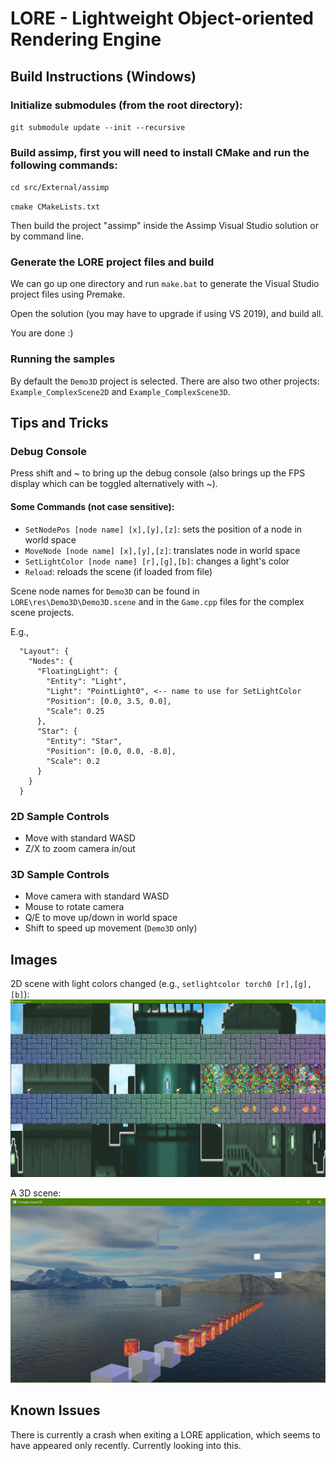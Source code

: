 # LORE - Lightweight Object-oriented Rendering Engine

## Build Instructions (Windows)

### Initialize submodules (from the root directory):

`git submodule update --init --recursive`

### Build assimp, first you will need to install CMake and run the following commands:

`cd src/External/assimp`

`cmake CMakeLists.txt`

Then build the project "assimp" inside the Assimp Visual Studio solution or by command line.

### Generate the LORE project files and build
We can go up one directory and run `make.bat` to generate the Visual Studio project files using Premake.

Open the solution (you may have to upgrade if using VS 2019), and build all.

You are done :)

### Running the samples

By default the `Demo3D` project is selected. There are also two other projects: `Example_ComplexScene2D` and `Example_ComplexScene3D`.

## Tips and Tricks

### Debug Console
Press shift and ~ to bring up the debug console (also brings up the FPS display which can be toggled alternatively with ~).

#### Some Commands (not case sensitive):
- `SetNodePos [node name] [x],[y],[z]`: sets the position of a node in world space
- `MoveNode [node name] [x],[y],[z]`: translates node in world space
- `SetLightColor [node name] [r],[g],[b]`: changes a light's color
- `Reload`: reloads the scene (if loaded from file)

Scene node names for `Demo3D` can be found in `LORE\res\Demo3D\Demo3D.scene` and in the `Game.cpp` files for the complex scene projects.

E.g.,
```
  "Layout": {
    "Nodes": {
      "FloatingLight": {
        "Entity": "Light",
        "Light": "PointLight0", <-- name to use for SetLightColor
        "Position": [0.0, 3.5, 0.0],
        "Scale": 0.25
      },
      "Star": {
        "Entity": "Star",
        "Position": [0.0, 0.0, -8.0],
        "Scale": 0.2
      }
    }
  }
```

### 2D Sample Controls 
- Move with standard WASD
- Z/X to zoom camera in/out

### 3D Sample Controls
- Move camera with standard WASD
- Mouse to rotate camera
- Q/E to move up/down in world space
- Shift to speed up movement (`Demo3D` only)

## Images

2D scene with light colors changed (e.g., `setlightcolor torch0 [r],[g],[b]`):
![2D Sample](images/2Dscene.png)

A 3D scene:
![3D Sample](images/3Dscene.png)

## Known Issues
There is currently a crash when exiting a LORE application, which seems to have appeared only recently. Currently looking into this.
